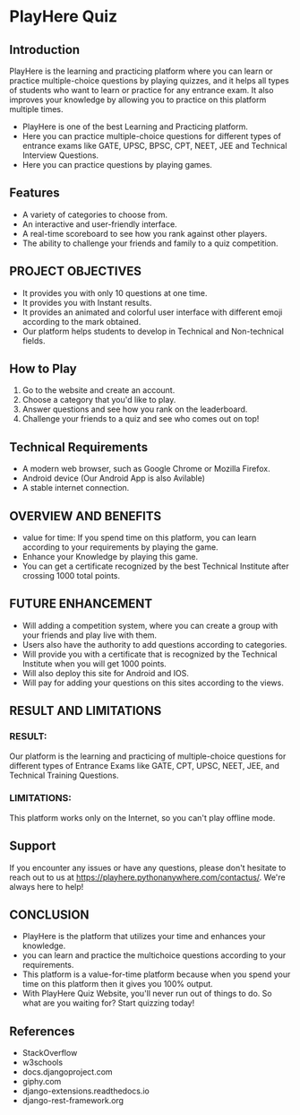 # PlayHere Quiz 

## Introduction

PlayHere is the learning and practicing platform where you can learn or practice multiple-choice questions by playing quizzes, and it helps all types of students who want to learn or practice for any entrance exam. It also improves your knowledge by allowing you to practice on this platform multiple times.
- PlayHere is one of the best Learning and Practicing platform.
- Here you can practice multiple-choice questions for different types of entrance exams like GATE, UPSC, BPSC, CPT, NEET, JEE and Technical Interview Questions.
- Here you can practice questions by playing games.

## Features

- A variety of categories to choose from.
- An interactive and user-friendly interface.
- A real-time scoreboard to see how you rank against other players.
- The ability to challenge your friends and family to a quiz competition.

## PROJECT OBJECTIVES

- It provides you with only 10 questions at one time.
- It provides you with Instant results.
- It provides an animated and colorful user interface with different emoji according to the mark obtained.
- Our platform helps students to develop in Technical and Non-technical fields.


## How to Play

1. Go to the website and create an account.
2. Choose a category that you'd like to play.
3. Answer questions and see how you rank on the leaderboard.
4. Challenge your friends to a quiz and see who comes out on top!

## Technical Requirements

- A modern web browser, such as Google Chrome or Mozilla Firefox.
- Android device (Our Android App is also Avilable)
- A stable internet connection.

##  OVERVIEW AND BENEFITS

- value for time: If you spend time on this platform, you can learn according to your requirements by playing the game.
- Enhance your Knowledge by playing this game.
- You can get a certificate recognized by the best Technical Institute after crossing 1000 total points.

## FUTURE ENHANCEMENT

- Will adding a competition system, where you can create a group with your friends and play live with them.
- Users also have the authority to add questions according to categories.
- Will provide you with a certificate that is recognized by the Technical Institute when you will get 1000 points.
- Will also deploy this site for Android and IOS.
- Will pay for adding your questions on this sites according to the views.

## RESULT AND LIMITATIONS

### RESULT: 
Our platform is the learning and practicing of multiple-choice questions for different types of Entrance Exams like GATE, CPT, UPSC, NEET, JEE, and Technical Training Questions.
### LIMITATIONS:
This platform works only on the Internet, so you can't play offline mode.


## Support

If you encounter any issues or have any questions, please don't hesitate to reach out to us at https://playhere.pythonanywhere.com/contactus/. We're always here to help!

## CONCLUSION

- PlayHere is the platform that utilizes your time and enhances your knowledge.
- you can learn and practice the multichoice questions according to your requirements.
- This platform is a value-for-time platform because when you spend your time on this platform then it gives you 100% output.
- With PlayHere Quiz Website, you'll never run out of things to do. So what are you waiting for? Start quizzing today!

## References

- StackOverflow 
- w3schools
- docs.djangoproject.com
- giphy.com
- django-extensions.readthedocs.io
- django-rest-framework.org


